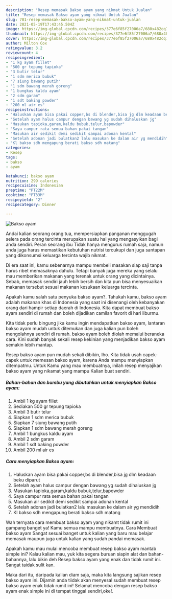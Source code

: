 ```yaml
---
description: "Resep memasak Bakso ayam yang nikmat Untuk Jualan"
title: "Resep memasak Bakso ayam yang nikmat Untuk Jualan"
slug: 701-resep-memasak-bakso-ayam-yang-nikmat-untuk-jualan
date: 2021-05-19T17:43:45.504Z
image: https://img-global.cpcdn.com/recipes/377e6f85f27006a7/680x482cq70/bakso-ayam-foto-resep-utama.jpg
thumbnail: https://img-global.cpcdn.com/recipes/377e6f85f27006a7/680x482cq70/bakso-ayam-foto-resep-utama.jpg
cover: https://img-global.cpcdn.com/recipes/377e6f85f27006a7/680x482cq70/bakso-ayam-foto-resep-utama.jpg
author: Milton Cox
ratingvalue: 3.2
reviewcount: 4
recipeingredient:
- "1 kg ayam fillet"
- "500 gr tepung tapioka"
- "3 butir telur"
- "1 sdm merica bubuk"
- "7 siung bawang putih"
- "1 sdm bawang merah goreng"
- "1 bungkus kaldu ayam"
- "2 sdm garam"
- "1 sdt baking powder"
- "200 ml air es"
recipeinstructions:
- "Haluskan ayam bisa pakai copper,bs di blender,bisa jg dlm keadaan beku diparut"
- "Setelah ayam halus campur dengan bawang yg sudah dihaluskan jg"
- "Masukan tapioka,garam,kaldu bubuk,telur,bapowder"
- "Saya campur rata semua bahan pakai tangan"
- "Masukan air sedikit demi sedikit sampai adonan kental"
- "Setelah adonan jadi bulatkan2 lalu masukan ke dalam air yg mendidih"
- "Kl bakso sdh mengapung berati bakso sdh matang"
categories:
- Resep
tags:
- bakso
- ayam

katakunci: bakso ayam 
nutrition: 299 calories
recipecuisine: Indonesian
preptime: "PT22M"
cooktime: "PT33M"
recipeyield: "2"
recipecategory: Dinner

---
```



![Bakso ayam](https://img-global.cpcdn.com/recipes/377e6f85f27006a7/680x482cq70/bakso-ayam-foto-resep-utama.jpg)

Andai kalian seorang orang tua, mempersiapkan panganan menggugah selera pada orang tercinta merupakan suatu hal yang mengasyikan bagi anda sendiri. Peran seorang ibu Tidak hanya mengurus rumah saja, namun anda juga harus memastikan kebutuhan nutrisi tercukupi dan juga santapan yang dikonsumsi keluarga tercinta wajib nikmat.

Di era  saat ini, kamu sebenarnya mampu membeli masakan siap saji tanpa harus ribet memasaknya dahulu. Tetapi banyak juga mereka yang selalu mau memberikan makanan yang terenak untuk orang yang dicintainya. Sebab, memasak sendiri jauh lebih bersih dan kita pun bisa menyesuaikan makanan tersebut sesuai makanan kesukaan keluarga tercinta. 



Apakah kamu salah satu penyuka bakso ayam?. Tahukah kamu, bakso ayam adalah makanan khas di Indonesia yang saat ini disenangi oleh kebanyakan orang dari hampir setiap daerah di Indonesia. Kita dapat membuat bakso ayam sendiri di rumah dan boleh dijadikan camilan favorit di hari liburmu.

Kita tidak perlu bingung jika kamu ingin mendapatkan bakso ayam, lantaran bakso ayam mudah untuk ditemukan dan juga kalian pun boleh mengolahnya sendiri di rumah. bakso ayam boleh diolah memalui beraneka cara. Kini sudah banyak sekali resep kekinian yang menjadikan bakso ayam semakin lebih mantap.

Resep bakso ayam pun mudah sekali dibikin, lho. Kita tidak usah capek-capek untuk memesan bakso ayam, karena Anda mampu menyiapkan ditempatmu. Untuk Kamu yang mau membuatnya, inilah resep menyajikan bakso ayam yang nikamat yang mampu Kalian buat sendiri.

<!--inarticleads1-->

##### Bahan-bahan dan bumbu yang dibutuhkan untuk menyiapkan Bakso ayam:

1. Ambil 1 kg ayam fillet
1. Sediakan 500 gr tepung tapioka
1. Ambil 3 butir telur
1. Siapkan 1 sdm merica bubuk
1. Siapkan 7 siung bawang putih
1. Siapkan 1 sdm bawang merah goreng
1. Ambil 1 bungkus kaldu ayam
1. Ambil 2 sdm garam
1. Ambil 1 sdt baking powder
1. Ambil 200 ml air es




<!--inarticleads2-->

##### Cara menyiapkan Bakso ayam:

1. Haluskan ayam bisa pakai copper,bs di blender,bisa jg dlm keadaan beku diparut
1. Setelah ayam halus campur dengan bawang yg sudah dihaluskan jg
1. Masukan tapioka,garam,kaldu bubuk,telur,bapowder
1. Saya campur rata semua bahan pakai tangan
1. Masukan air sedikit demi sedikit sampai adonan kental
1. Setelah adonan jadi bulatkan2 lalu masukan ke dalam air yg mendidih
1. Kl bakso sdh mengapung berati bakso sdh matang




Wah ternyata cara membuat bakso ayam yang nikamt tidak rumit ini gampang banget ya! Kamu semua mampu membuatnya. Cara Membuat bakso ayam Sangat sesuai banget untuk kalian yang baru mau belajar memasak maupun juga untuk kalian yang sudah pandai memasak.

Apakah kamu mau mulai mencoba membuat resep bakso ayam mantab simple ini? Kalau kalian mau, yuk kita segera buruan siapin alat dan bahan-bahannya, lalu bikin deh Resep bakso ayam yang enak dan tidak rumit ini. Sangat taidak sulit kan. 

Maka dari itu, daripada kalian diam saja, maka kita langsung sajikan resep bakso ayam ini. Dijamin anda tiidak akan menyesal sudah membuat resep bakso ayam enak tidak rumit ini! Selamat mencoba dengan resep bakso ayam enak simple ini di tempat tinggal sendiri,oke!.

